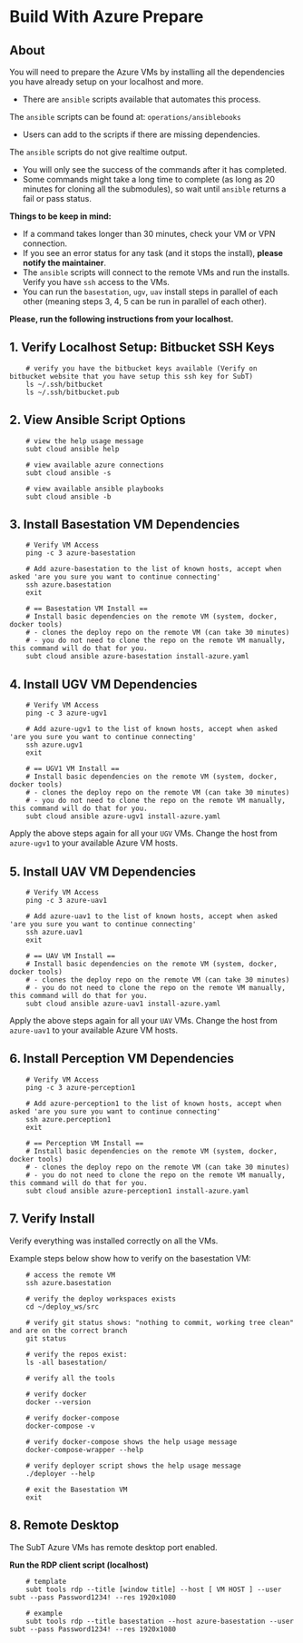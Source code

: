 # Build With Azure Prepare

## About

You will need to prepare the Azure VMs by installing all the dependencies you have already setup on your localhost and more.

- There are `ansible` scripts available that automates this process.

The `ansible` scripts can be found at: `operations/ansiblebooks`

- Users can add to the scripts if there are missing dependencies.

The `ansible` scripts do not give realtime output.

- You will only see the success of the commands after it has completed.
- Some commands might take a long time to complete (as long as 20 minutes for cloning all the submodules), so wait until `ansible` returns a fail or pass status.

**Things to be keep in mind:**

- If a command takes longer than 30 minutes, check your VM or VPN connection.
- If you see an error status for any task (and it stops the install), **please notify the maintainer**.
- The `ansible` scripts will connect to the remote VMs and run the installs. Verify you have `ssh` access to the VMs.
- You can run the `basestation`, `ugv`, `uav` install steps in parallel of each other (meaning steps 3, 4, 5 can be run in parallel of each other).

**Please, run the following instructions from your localhost.**

## 1. Verify Localhost Setup: Bitbucket SSH Keys

        # verify you have the bitbucket keys available (Verify on bitbucket website that you have setup this ssh key for SubT)
        ls ~/.ssh/bitbucket
        ls ~/.ssh/bitbucket.pub

## 2. View Ansible Script Options

        # view the help usage message
        subt cloud ansible help

        # view available azure connections
        subt cloud ansible -s

        # view available ansible playbooks
        subt cloud ansible -b

## 3. Install Basestation VM Dependencies

        # Verify VM Access
        ping -c 3 azure-basestation

        # Add azure-basestation to the list of known hosts, accept when asked 'are you sure you want to continue connecting'
        ssh azure.basestation
        exit

        # == Basestation VM Install ==
        # Install basic dependencies on the remote VM (system, docker, docker tools)
        # - clones the deploy repo on the remote VM (can take 30 minutes)
        # - you do not need to clone the repo on the remote VM manually, this command will do that for you.
        subt cloud ansible azure-basestation install-azure.yaml

## 4. Install UGV VM Dependencies

        # Verify VM Access
        ping -c 3 azure-ugv1

        # Add azure-ugv1 to the list of known hosts, accept when asked 'are you sure you want to continue connecting'
        ssh azure.ugv1
        exit

        # == UGV1 VM Install ==
        # Install basic dependencies on the remote VM (system, docker, docker tools)
        # - clones the deploy repo on the remote VM (can take 30 minutes)
        # - you do not need to clone the repo on the remote VM manually, this command will do that for you.
        subt cloud ansible azure-ugv1 install-azure.yaml

Apply the above steps again for all your `UGV` VMs. Change the host from `azure-ugv1` to your available Azure VM hosts.

## 5. Install UAV VM Dependencies

        # Verify VM Access
        ping -c 3 azure-uav1

        # Add azure-uav1 to the list of known hosts, accept when asked 'are you sure you want to continue connecting'
        ssh azure.uav1
        exit

        # == UAV VM Install ==
        # Install basic dependencies on the remote VM (system, docker, docker tools)
        # - clones the deploy repo on the remote VM (can take 30 minutes)
        # - you do not need to clone the repo on the remote VM manually, this command will do that for you.
        subt cloud ansible azure-uav1 install-azure.yaml

Apply the above steps again for all your `UAV` VMs. Change the host from `azure-uav1` to your available Azure VM hosts.

## 6. Install Perception VM Dependencies

        # Verify VM Access
        ping -c 3 azure-perception1

        # Add azure-perception1 to the list of known hosts, accept when asked 'are you sure you want to continue connecting'
        ssh azure.perception1
        exit

        # == Perception VM Install ==
        # Install basic dependencies on the remote VM (system, docker, docker tools)
        # - clones the deploy repo on the remote VM (can take 30 minutes)
        # - you do not need to clone the repo on the remote VM manually, this command will do that for you.
        subt cloud ansible azure-perception1 install-azure.yaml

## 7. Verify Install

Verify everything was installed correctly on all the VMs.

Example steps below show how to verify on the basestation VM:

        # access the remote VM
        ssh azure.basestation

        # verify the deploy workspaces exists
        cd ~/deploy_ws/src

        # verify git status shows: "nothing to commit, working tree clean" and are on the correct branch
        git status

        # verify the repos exist:
        ls -all basestation/

        # verify all the tools

        # verify docker
        docker --version

        # verify docker-compose
        docker-compose -v

        # verify docker-compose shows the help usage message
        docker-compose-wrapper --help

        # verify deployer script shows the help usage message
        ./deployer --help

        # exit the Basestation VM
        exit

## 8. Remote Desktop

The SubT Azure VMs has remote desktop port enabled.

**Run the RDP client script (localhost)**

        # template
        subt tools rdp --title [window title] --host [ VM HOST ] --user subt --pass Password1234! --res 1920x1080

        # example
        subt tools rdp --title basestation --host azure-basestation --user subt --pass Password1234! --res 1920x1080
